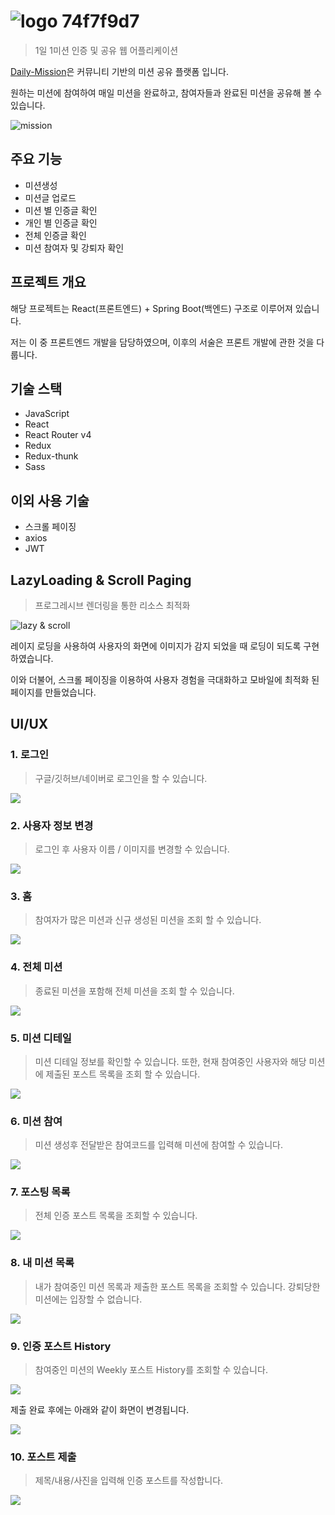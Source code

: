 # ![logo 74f7f9d7](https://user-images.githubusercontent.com/39932233/80936920-056df500-8e0e-11ea-8a57-2cf418edd852.png)

> 1일 1미션 인증 및 공유 웹 어플리케이션

[Daily-Mission](https://daily-mission.com)은 커뮤니티 기반의 미션 공유 플랫폼 입니다.

원하는 미션에 참여하여 매일 미션을 완료하고, 참여자들과 완료된 미션을 공유해 볼 수 있습니다.

![mission](https://user-images.githubusercontent.com/39932233/80935943-f6854380-8e09-11ea-85b9-b41e78390b92.jpg)

## 주요 기능

- 미션생성
- 미션글 업로드
- 미션 별 인증글 확인
- 개인 별 인증글 확인
- 전체 인증글 확인
- 미션 참여자 및 강퇴자 확인

## 프로젝트 개요

해당 프로젝트는 React(프론트엔드) + Spring Boot(백엔드) 구조로 이루어져 있습니다.

저는 이 중 프론트엔드 개발을 담당하였으며, 이후의 서술은 프론트 개발에 관한 것을 다룹니다.

## 기술 스택

- JavaScript
- React
- React Router v4
- Redux
- Redux-thunk
- Sass

## 이외 사용 기술

- 스크롤 페이징
- axios
- JWT

## LazyLoading & Scroll Paging
> 프로그레시브 렌더링을 통한 리소스 최적화

![lazy & scroll](https://user-images.githubusercontent.com/39932233/83596105-c19e1500-a59e-11ea-8caa-502c85079fb9.gif)

레이지 로딩을 사용하여 사용자의 화면에 이미지가 감지 되었을 때 로딩이 되도록 구현하였습니다.

이와 더불어, 스크롤 페이징을 이용하여 사용자 경험을 극대화하고 모바일에 최적화 된 페이지를 만들었습니다.

## UI/UX

### 1. 로그인

> 구글/깃허브/네이버로 로그인을 할 수 있습니다.

<img src="https://image.daily-mission.com/README/login.png"></img>

### 2. 사용자 정보 변경

> 로그인 후 사용자 이름 / 이미지를 변경할 수 있습니다.

<img src="https://image.daily-mission.com/README/change.png"></img>

### 3. 홈

> 참여자가 많은 미션과 신규 생성된 미션을 조회 할 수 있습니다.

<img src="https://image.daily-mission.com/README/home.png"></img>

### 4. 전체 미션

> 종료된 미션을 포함해 전체 미션을 조회 할 수 있습니다.

<img src="https://image.daily-mission.com/README/all.png"></img>

### 5. 미션 디테일

> 미션 디테일 정보를 확인할 수 있습니다. 또한, 현재 참여중인 사용자와 해당 미션에 제출된 포스트 목록을 조회 할 수 있습니다.

<img src="https://image.daily-mission.com/README/detail.png"></img>

### 6. 미션 참여

> 미션 생성후 전달받은 참여코드를 입력해 미션에 참여할 수 있습니다.

<img src="https://image.daily-mission.com/README/attend.png"></img>

### 7. 포스팅 목록

> 전체 인증 포스트 목록을 조회할 수 있습니다.

<img src="https://image.daily-mission.com/README/post.png"></img>

### 8. 내 미션 목록

> 내가 참여중인 미션 목록과 제출한 포스트 목록을 조회할 수 있습니다. 강퇴당한 미션에는 입장할 수 없습니다.

<img src="https://image.daily-mission.com/README/my.png"></img>

### 9. 인증 포스트 History

> 참여중인 미션의 Weekly 포스트 History를 조회할 수 있습니다.

<img src="https://image.daily-mission.com/README/submit.png"></img>

제출 완료 후에는 아래와 같이 화면이 변경됩니다.

<img src="https://image.daily-mission.com/README/submit_success.png"></img>

### 10. 포스트 제출

> 제목/내용/사진을 입력해 인증 포스트를 작성합니다.

<img src="https://image.daily-mission.com/README/post_submit.png"></img>
